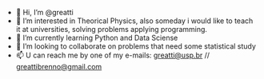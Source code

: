 - 👋 Hi, I’m @greatti
- 👀 I’m interested in Theorical Physics, also someday i would like to teach it at universities, solving problems applying programming.
- 🌱 I’m currently learning Python and Data Sciense
- 💞️ I’m looking to collaborate on problems that need some statistical study 
- 📫 U can reach me by one of my e-mails: greatti@usp.br // greattibrenno@gmail.com


